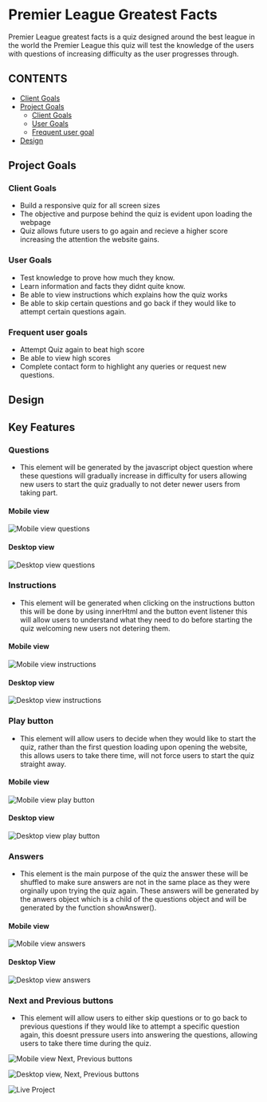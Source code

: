 # Premier League Greatest Facts 

Premier League greatest facts is a quiz designed around the best league in the world the Premier League this quiz will test the knowledge of the users with questions of increasing difficulty as the user progresses through.

## CONTENTS

- [Client Goals](#client-goals)
- [Project Goals](#project-goals)
  - [Client Goals](#client-goals) 
  - [User Goals](#user-goals)
  - [Frequent user goal](#frequent-user-goals)
- [Design](#design)



## Project Goals

### Client Goals

* Build a responsive quiz for all screen sizes
* The objective and purpose behind the quiz is evident upon loading the webpage
* Quiz allows future users to go again and recieve a higher score increasing the attention the website gains.

### User Goals 

* Test knowledge to prove how much they know.
* Learn information and facts they didnt quite know.
* Be able to view instructions which explains how the quiz works
* Be able to skip certain questions and go back if they would like to attempt certain questions again.
  

### Frequent user goals 

* Attempt Quiz again to beat high score 
* Be able to view high scores
* Complete contact form to highlight any queries or request new questions.

## Design

## Key Features 

### Questions 

* This element will be generated by the javascript object question where these questions will gradually increase in difficulty for users allowing new users to start the quiz gradually to not deter newer users from taking part.

#### Mobile view 
![Mobile view questions]()

#### Desktop view

![Desktop view questions]()

### Instructions

* This element will be generated when clicking on the instructions button this will be done by using innerHtml and the button event listener this will allow users to understand what they need to do before starting the quiz welcoming new users not detering them.

#### Mobile view 

![Mobile view instructions]()

#### Desktop view

![Desktop view instructions]()

### Play button 

* This element will allow users to decide when they would like to start the quiz, rather than the first question loading upon opening the website, this allows users to take there time, will not force users to start the quiz straight away.

#### Mobile view

![Mobile view play button]()

#### Desktop view

![Desktop view play button]()

### Answers 

* This element is the main purpose of the quiz the answer these will be shuffled to make sure answers are not in the same place as they were orginally upon trying the quiz again. These answers will be generated by the anwers object which is a child of the questions object and will be generated by the function showAnswer().

#### Mobile view

![Mobile view answers]()

#### Desktop View

![Desktop view answers]()

### Next and Previous buttons 

* This element will allow users to either skip questions or to go back to previous questions if they would like to attempt a specific question again, this doesnt pressure users into answering the questions, allowing users to take there time during the quiz.

![Mobile view Next, Previous buttons]()

![Desktop view, Next, Previous buttons]()


![Live Project](https://mattthughes.github.io/premier-quiz/)

